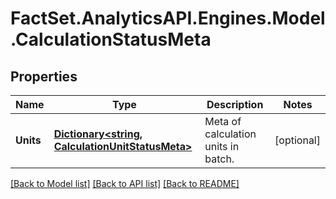 # FactSet.AnalyticsAPI.Engines.Model.CalculationStatusMeta

## Properties

Name | Type | Description | Notes
------------ | ------------- | ------------- | -------------
**Units** | [**Dictionary&lt;string, CalculationUnitStatusMeta&gt;**](CalculationUnitStatusMeta.md) | Meta of calculation units in batch. | [optional] 

[[Back to Model list]](../README.md#documentation-for-models) [[Back to API list]](../README.md#documentation-for-api-endpoints) [[Back to README]](../README.md)

